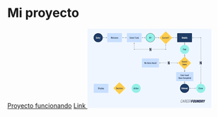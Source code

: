<!DOCTYPE html>
<html lang="en">
<head>
    <meta charset="UTF-8">
    <meta name="viewport" content="width=device-width, initial-scale=1.0">
    <title>Document</title>
</head>
<body>
    <h1>Mi proyecto</h1>
    <a href="https://proyecto-six-tawny.vercel.app/">Proyecto funcionando</a>
     <a href="">Link </a>
     <img src="/descarga.png" alt="No se encuentra">
</body>
</html>
